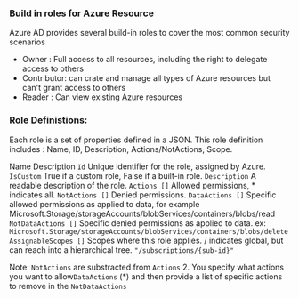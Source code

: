 ### Build in roles for Azure Resource
Azure AD provides several build-in roles to cover the most common security scenarios
- Owner :   Full access to all resources, including the right to delegate access to others
- Contributor: can crate and manage all types of Azure resources but can't grant access to others
- Reader : Can view existing Azure resources

### Role Definistions:
Each role is a set of properties defined in a JSON. This role definition includes : Name, ID, Description, Actions/NotActions, Scope.

Name	Description
`Id`	Unique identifier for the role, assigned by Azure.
`IsCustom`	True if a custom role, False if a built-in role.
`Description`	A readable description of the role.
`Actions []`	Allowed permissions, * indicates all.
`NotActions []`	Denied permissions.
`DataActions []`	Specific allowed permissions as applied to data, for example Microsoft.Storage/storageAccounts/blobServices/containers/blobs/read
`NotDataActions []`	Specific denied permissions as applied to data. ex: `Microsoft.Storage/storageAccounts/blobServices/containers/blobs/delete`
`AssignableScopes []` Scopes where this role applies. / indicates global, but can reach into a hierarchical tree.	`"/subscriptions/{sub-id}"`

Note: `NotActions` are substracted from `Actions`
2. You specify what actions you want to allow`DataActions` (*) and then provide a list of specific actions to remove in the `NotDataActions`